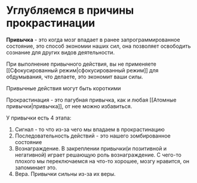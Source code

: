 # Углубляемся в причины прокрастинации
**Привычка** - это когда мозг впадает в ранее запрограммированное состояние, это способ экономии наших сил, она позволяет освободить сознание для других видов деятельности.

При выполнение привычного действия, вы не применяете [[Сфокусированный режим|сфокусированный режим]] для обдумывания, что делаете, это экономит ваши силы.

Привычные действия могут быть короткими

Прокрастинация - это пагубная привычка, как и любая [[Атомные привычки|привычка]], от нее можно избавиться.

У привычки есть 4 этапа:
1. Сигнал - то что из-за чего мы впадаем в прокрастинацию
2. Последовательность действий - это нашего зомбированное состояние
3. Вознаграждение. В закреплении привычки(и позитивной и негативной) играет решающую роль вознаграждение. С чего-то плохого мы переключаемся на что-то хорошее, мозгу нравится, он запоминает это.
4. Вера. Привычки сильны из-за их веры.